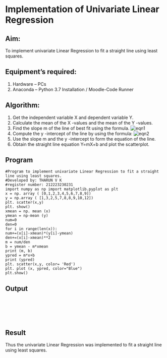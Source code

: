 # Implementation of Univariate Linear Regression
## Aim:
To implement univariate Linear Regression to fit a straight line using least squares.
## Equipment’s required:
1.	Hardware – PCs
2.	Anaconda – Python 3.7 Installation / Moodle-Code Runner
## Algorithm:
1.	Get the independent variable X and dependent variable Y.
2.	Calculate the mean of the X -values and the mean of the Y -values.
3.	Find the slope m of the line of best fit using the formula.
 ![eqn1](./eq1.jpg)
4.	Compute the y -intercept of the line by using the formula:
![eqn2](./eq2.jpg)  
5.	Use the slope m and the y -intercept to form the equation of the line.
6.	Obtain the straight line equation Y=mX+b and plot the scatterplot.
## Program
```
#Program to implement univariate Linear Regression to fit a straight line using least squares.
#Developed by: THARUN V K
#register number: 212223230231
import numpy as np import matplotlib.pyplot as plt
x = np. array ( [0,1,2,3,4,5,6,7,8,9])
y = np.array ( [1,3,2,5,7,8,8,9,10,12])
plt. scatter(x,y)
plt. show()
xmean = np. mean (x)
ymean = np-mean (y)
num=0
den=0
for i in range(len(x)):
num+=(x[i]-xmean)*(y[i]-ymean)
den+=(x[i]-xmean)**2
m = num/den
b = ymean - m*xmean
print (m, b)
ypred = m*x+b
print (ypred)
plt. scatter(x,y, color= 'Red')
plt. plot (x, ypred, color="Blue")
plt.show()

```
## Output
</br>
</br>
</br>
</br>

## Result
Thus the univariate Linear Regression was implemented to fit a straight line using least squares.
